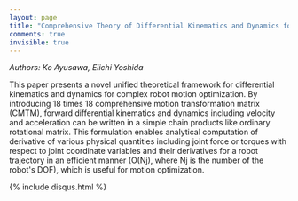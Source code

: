 ```yaml
---
layout: page
title: "Comprehensive Theory of Differential Kinematics and Dynamics for Motion Optimization"
comments: true
invisible: true
---
```


<p class="text-left"><i>Authors: Ko Ayusawa, Eiichi Yoshida</i></p>

This paper presents a novel unified theoretical framework for differential kinematics and dynamics for complex robot motion optimization. By introducing 18 times 18 comprehensive motion transformation matrix (CMTM), forward differential kinematics and dynamics including velocity and acceleration can be written in a simple chain products like ordinary rotational matrix. This formulation enables analytical computation of derivative of various physical quantities including joint force or torques with respect to joint coordinate variables and their derivatives for a robot trajectory in an efficient manner (O(Nj), where Nj is the number of the robot's DOF), which is useful for motion optimization.

{% include disqus.html %}